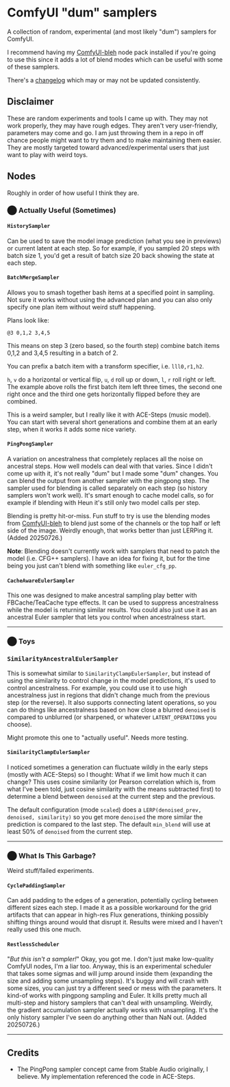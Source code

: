 # ComfyUI "dum" samplers

A collection of random, experimental (and most likely "dum") samplers for ComfyUI.

I recommend having my [ComfyUI-bleh](https://github.com/blepping/ComfyUI-bleh) node pack installed
if you're going to use this since it adds a lot of blend modes which can be useful with some of
these samplers.

There's a [changelog](changelog.md) which may or may not be updated consistently.

## Disclaimer

These are random experiments and tools I came up with. They may not work properly, they may
have rough edges. They aren't very user-friendly, parameters may come and go.
I am just throwing them in a repo in off chance people might want to try them and to make
maintaining them easier. They are mostly targeted toward advanced/experimental users that
just want to play with weird toys.

## Nodes

Roughly in order of how useful I think they are.

### ⬤ Actually Useful (Sometimes)

#### `HistorySampler`

Can be used to save the model image prediction (what you see in previews) or current latent
at each step. So for example, if you sampled 20 steps with batch size 1, you'd get a result of
batch size 20 back showing the state at each step.

#### `BatchMergeSampler`

Allows you to smash together bash items at a specified point in sampling. Not sure it works
without using the advanced plan and you can also only specify one plan item without weird
stuff happening.

Plans look like:

```plaintext
@3 0,1,2 3,4,5
```

This means on step 3 (zero based, so the fourth step) combine batch items 0,1,2 and 3,4,5
resulting in a batch of 2.

You can prefix a batch item with a transform specifier, i.e. `lll0,r1,h2`.

`h`, `v` do a horizontal or vertical flip, `u`, `d` roll up or down, `l`, `r` roll right or left.
The example above rolls the first batch item left three times, the second one right once and
the third one gets horizontally flipped before they are combined.

This is a weird sampler, but I really like it with ACE-Steps (music model). You can start with several
short generations and combine them at an early step, when it works it adds some nice variety.

#### `PingPongSampler`

A variation on ancestralness that completely replaces all the noise on ancestral steps. How well models
can deal with that varies. Since I didn't come up with it, it's not really "dum" but I made some "dum"
changes. You can blend the output from another sampler with the pingpong step. The sampler used for
blending is called separately on each step (so history samplers won't work well). It's smart enough
to cache model calls, so for example if blending with Heun it's still only two model calls per step.

Blending is pretty hit-or-miss. Fun stuff to try is use the blending modes from
[ComfyUI-bleh](https://github.com/blepping/ComfyUI-bleh) to blend just some of the channels
or the top half or left side of the image. Weirdly enough, that works better than just LERPing it.
(Added 20250726.)

**Note**: Blending doesn't currently work with samplers that need to patch the model (i.e. CFG++
samplers). I have an idea for fixing it, but for the time being you just can't blend with something
like `euler_cfg_pp`.

#### `CacheAwareEulerSampler`

This one was designed to make ancestral sampling play better with FBCache/TeaCache type effects.
It can be used to suppress ancestralness while the model is returning similar results. You could
also just use it as an ancestral Euler sampler that lets you control when ancestralness start.

***

### ⬤ Toys

### `SimilarityAncestralEulerSampler`

This is somewhat similar to `SimilarityClampEulerSampler`, but instead of using the similarity to control
change in the model predictions, it's used to control ancestralness. For example, you could use it to
use high ancestralness just in regions that didn't change much from the previous step (or the reverse).
It also supports connecting latent operations, so you can do things like ancestralness based on how
close a blurred `denoised` is compared to unblurred (or sharpened, or whatever `LATENT_OPERATION`s you
choose).

Might promote this one to "actually useful". Needs more testing.

#### `SimilarityClampEulerSampler`

I noticed sometimes a generation can fluctuate wildly in the early steps (mostly with ACE-Steps)
so I thought: What if we limit how much it can change? This uses cosine similarity (or Pearson correlation
which is, from what I've been told, just cosine similarity with the means subtracted first) to determine
a blend between `denoised` at the current step and the previous.

The default configuration (mode `scaled`) does a `LERP(denoised_prev, denoised, similarity)` so you get
more `denoised` the more similar the prediction is compared to the last step. The default `min_blend`
will use at least 50% of `denoised` from the current step.

***

### ⬤ What Is This Garbage?

Weird stuff/failed experiments.

#### `CyclePaddingSampler`

Can add padding to the edges of a generation, potentially cycling between different sizes
each step. I made it as a possible workaround for the grid artifacts that can appear in high-res
Flux generations, thinking possibly shifting things around would that disrupt it. Results were
mixed and I haven't really used this one much.

#### `RestlessScheduler`

"*But this isn't a sampler!*" Okay, you got me. I don't just make low-quality ComfyUI nodes, I'm a liar too. Anyway, this is
an experimental scheduler that takes some sigmas and will jump around inside them (expanding the size and adding some unsampling
steps). It's buggy and will crash with some sizes, you can just try a different seed or mess with the parameters. It kind-of
works with pingpong sampling and Euler. It kills pretty much all multi-step and history samplers that can't deal with unsampling.
Weirdly, the gradient accumulation sampler actually works with unsampling. It's the only history sampler I've seen do anything
other than NaN out. (Added 20250726.)

***

## Credits

* The PingPong sampler concept came from Stable Audio originally, I believe. My implementation referenced the code in ACE-Steps.
